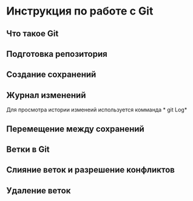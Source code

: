 # Инструкция по работе с Git

## Что такое Git

## Подготовка репозитория

## Создание сохранений

## Журнал изменений
Для просмотра истории изменеий используется комманда * git Log*

## Перемещение между сохранений



## Ветки в Git

## Слияние веток и разрешение конфликтов

## Удаление веток
